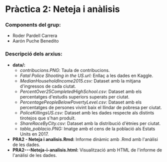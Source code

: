 # Pràctica 2: Neteja i anàlisis

### Components del grup:
- Roder Pardell Carrera
- Aarón Puche Benedito

### Descripció dels arxius:
- **data/:** 
    - *contribucions.PNG*: Taula de contribucions.
    - *Fatal Police Shooting in the US.url:* Enllaç a les dades en Kaggle.
    - *MedianHouseholdIncome2015.csv:* Dataset amb la mitjana d'ingressos de cada ciutat.
    - *PercentOver25CompletedHighSchool.csv:* Dataset amb els percentatges d'estudis superiors superats per ciutat.
    - *PercentagePeopleBelowPovertyLevel.csv:* Dataset amb els percentatges de persones vivint baix el llindar de pobresa per ciutat.
    - *PoliceKillingsUS.csv:* Dataset amb les dades respecte als distints tirotejos que s'han produït.
    - *ShareRaceByCity.csv:* Dataset amb la distribució d'ètnies per ciutat.
    - *tabla_poblacio.PNG:* Imatge amb el cens de la població als Estats Units en 2017.
- **PRA2 - Neteja i analisis.Rmd:** Informe dinàmic amb .Rmd amb l'anàlisi de les dades.
- **PRA2---Neteja-i-analisis.html:** Visualització amb HTML de l'informe de l'anàlisi de les dades.